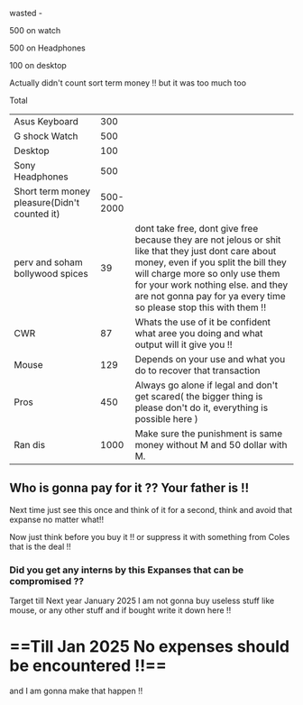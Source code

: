 wasted -

  

500 on watch

  

500 on Headphones

100 on desktop

Actually didn't count sort term money !! but it was too much too

Total

|   |   |   |
|---|---|---|
|Asus Keyboard|300||
|G shock Watch|500||
|Desktop|100||
|Sony Headphones|500||
|Short term money pleasure(Didn't counted it)|500-2000||
|perv and soham bollywood spices|39|dont take free, dont give free because they are not jelous or shit like that they just dont care about money, even if you split the bill they will charge more so only use them for your work nothing else. and they are not gonna pay for ya every time so please stop this with them !!|
|CWR|87|Whats the use of it be confident what aree you doing and what output will it give you !!|
|Mouse|129|Depends on your use and what you do to recover that transaction|
|Pros|450|Always go alone if legal and don't get scared( the bigger thing is please don't do it, everything is possible here )|
|Ran dis|1000|Make sure the punishment is same money without M and 50 dollar with M.|

## Who is gonna pay for it ?? Your father is !!

  

Next time just see this once and think of it for a second, think and avoid that expanse no matter what!!

Now just think before you buy it !! or suppress it with something from Coles that is the deal !!

### Did you get any interns by this Expanses that can be compromised ??

  

Target till Next year January 2025 I am not gonna buy useless stuff like mouse, or any other stuff and if bought write it down here !!

  

# ==**Till Jan 2025 No expenses should be encountered !!**==

and I am gonna make that happen !!